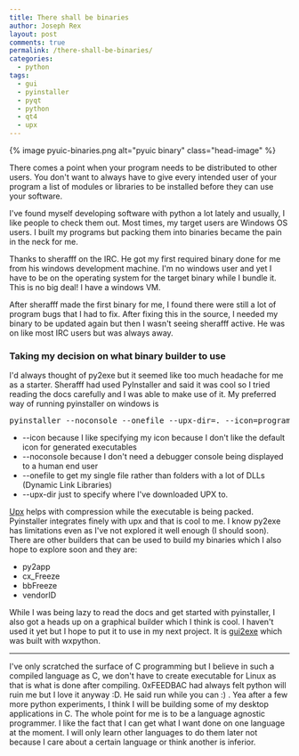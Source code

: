 ```yaml
---
title: There shall be binaries
author: Joseph Rex
layout: post
comments: true
permalink: /there-shall-be-binaries/
categories:
  - python
tags:
  - gui
  - pyinstaller
  - pyqt
  - python
  - qt4
  - upx
---
```

{% image pyuic-binaries.png alt="pyuic binary" class="head-image" %}

There comes a point when your program needs to be distributed to other users. You don't want to always have to give every intended user of your program a list of modules or libraries to be installed before they can use your software.

I've found myself developing software with python a lot lately and usually, I like people to check them out. Most times, my target users are Windows OS users. I built my programs but packing them into binaries became the pain in the neck for me.

Thanks to sherafff on the IRC. He got my first required binary done for me from his windows development machine. I'm no windows user and yet I have to be on the operating system for the target binary while I bundle it. This is no big deal! I have a windows VM.

After sherafff made the first binary for me, I found there were still a lot of program bugs that I had to fix. After fixing this in the source, I needed my binary to be updated again but then I wasn't seeing sherafff active. He was on like most IRC users but was always away.

### Taking my decision on what binary builder to use

I'd always thought of py2exe but it seemed like too much headache for me as a starter. Sherafff had used PyInstaller and said it was cool so I tried reading the docs carefully and I was able to make use of it. My preferred way of running pyinstaller on windows is

<pre class="lang:default decode:true">pyinstaller --noconsole --onefile --upx-dir=. --icon=program.ico program.py</pre>

  * \-\-icon because I like specifying my icon because I don't like the default icon for generated executables
  * \-\-noconsole because I don't need a debugger console being displayed to a human end user
  * \-\-onefile to get my single file rather than folders with a lot of DLLs (Dynamic Link Libraries)
  * \-\-upx-dir just to specify where I've downloaded UPX to.

<a href="http://upx.sourceforge.net/#download" target="_blank">Upx</a> helps with compression while the executable is being packed. Pyinstaller integrates finely with upx and that is cool to me. I know py2exe has limitations even as I've not explored it well enough (I should soon). There are other builders that can be used to build my binaries which I also hope to explore soon and they are:

  * py2app
  * cx_Freeze
  * bbFreeze
  * vendorID

While I was being lazy to read the docs and get started with pyinstaller, I also got a heads up on a graphical builder which I think is cool. I haven't used it yet but I hope to put it to use in my next project. It is <a href="https://code.google.com/p/gui2exe/" target="_blank">gui2exe</a> which was built with wxpython.
<hr>
I've only scratched the surface of C programming but I believe in such a compiled language as C, we don't have to create executable for Linux as that is what is done after compiling. 0xFEEDBAC had always felt python will ruin me but I love it anyway :D. He said run while you can :) . Yea after a few more python experiments, I think I will be building some of my desktop applications in C. The whole point for me is to be a language agnostic programmer. I like the fact that I can get what I want done on one language at the moment. I will only learn other languages to do them later not because I care about a certain language or think another is inferior.